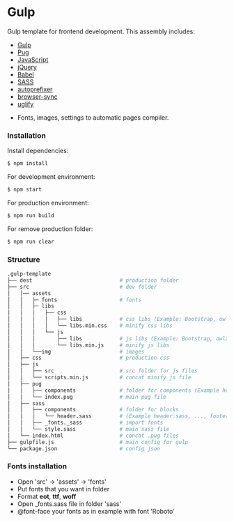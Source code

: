 # Gulp

Gulp template for frontend development.
This assembly includes:

- [Gulp](https://gulpjs.com/)
- [Pug](https://pugjs.org/api/getting-started.html)
- [JavaScript](https://javascript.info/)
- [jQuery](https://jquery.com/)
- [Babel](https://www.npmjs.com/package/gulp-babel)
- [SASS](https://www.npmjs.com/package/gulp-sass)
- [autoprefixer](https://www.npmjs.com/package/gulp-autoprefixer)
- [browser-sync](https://www.npmjs.com/package/browser-sync)
- [uglify](https://www.npmjs.com/package/gulp-uglify)

* Fonts, images, settings to automatic pages compiler.

### Installation

Install dependencies:

```sh
$ npm install
```

For development environment:

```sh
$ npm start
```

For production environment:

```sh
$ npm run build
```

For remove production folder:

```sh
$ npm run clear
```
### Structure

```bash
.gulp-template
├── dest                            # production folder
├── src                             # dev folder
│   │── assets
│   │   ├─ fonts                    # fonts
│   │   ├─ libs
│   │   │   ├── css
│   │   │   │   ├── libs            # css libs (Example: Bootstrap, owl2)
│   │   │   │   └── libs.min.css    # minify css libs
│   │   │   └── js
│   │   │       ├── libs            # js libs (Example: Bootstrap, owl2)
│   │   │       └── libs.min.js     # minify js libs
│   │   └──img                      # images
│   ├── css                         # production css
│   ├── js
│   │   ├── src                     # src folder for js files
│   │   └── scripts.min.js          # concat minify js file
│   ├── pug
│   │   ├── components              # folder for components (Example header.pug, ..., footer.pug)
│   │   └── index.pug               # main pug file
│   ├── sass
│   │   ├── components              # folder for blocks
│   │   │   └── header.sass         # (Example header.sass, ..., footer.sass)
│   │   ├── _fonts._sass            # import fonts
│   │   └── style.sass              # main sass file
│   └── index.html                  # concat .pug files
├── gulpfile.js                     # main config for gulp
└── package.json                    # config json
```

### Fonts installation

- Open 'src' -> 'assets' -> 'fonts'
- Put fonts that you want in folder
- Format **eot**, **ttf**, **woff**
- Open \_fonts.sass file in folder 'sass'
- @font-face your fonts as in example with font 'Roboto'
